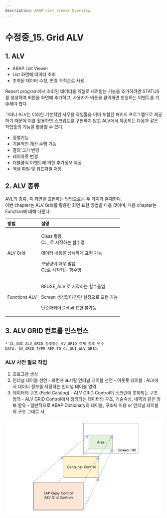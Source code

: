 ```yaml
---
description: ABAP List Viewer Overview
---
```


# 수정중\_15. Grid ALV

## 1. ALV

* ABAP List Viewer
* List 화면에 데이터 조회
* 조회된 데이터 수정, 변경 목적으로 사용 

Report program에서 조회된 데이터를 엑셀로 내려받는 기능을 추가하려면 STATUS를 생성하여 버튼을 화면에 추가하고, 사용자가 버튼을 클릭하면 반응하는 이벤트를 기술해야 했다. 

그러나 ALV는 이러한 기본적인 사무용 작업툴을 이미 포함된 패키지 프로그램으로 제공하기 때문에 이를 활용하면 스크립트를 구현하지 않고 ALV에서 제공되는 다음과 같은 작업툴의 기능을 활용할 수 있다. 

* 정렬기능
* 기본적인 계산 수행 기능
* 열의 크기 변경
* 레이아웃 변경
* 더블클릭 이벤트에 의한 추가정보 제공
* 엑셀 파일 및 워드파일 저장



## 2. ALV 종류 

AVL의 종류, 즉 화면을 표현하는 방법으로는 두 가지가 존재한다.   
이번 chapter는 ALV Grid를 활용한 화면 표현 방법을 다룰 것이며, 다음 chapter는 Function에 대해 다룬다. 

<table>
  <thead>
    <tr>
      <th style="text-align:left">&#xBC29;&#xBC95;</th>
      <th style="text-align:left">&#xC124;&#xBA85;</th>
    </tr>
  </thead>
  <tbody>
    <tr>
      <td style="text-align:left">ALV Grid</td>
      <td style="text-align:left">
        <p>Class &#xD65C;&#xC6A9;
          <br />CL_ &#xB85C; &#xC2DC;&#xC791;&#xD558;&#xB294; &#xD568;&#xC218;&#xBA85;</p>
        <p>&#xB370;&#xC774;&#xD130; &#xB0B4;&#xC6A9;&#xC744; &#xC0C1;&#xC138;&#xD558;&#xAC8C;
          &#xD45C;&#xD604; &#xAC00;&#xB2A5;</p>
        <p>&#xCF54;&#xB529;&#xB7C9;&#xC774; &#xB9E4;&#xC6B0; &#xB9CE;&#xC74C;
          <br
          />CL&#xB85C; &#xC2DC;&#xC791;&#xB418;&#xB294; &#xD568;&#xC218;&#xBA85;</p>
      </td>
    </tr>
    <tr>
      <td style="text-align:left">Functions ALV</td>
      <td style="text-align:left">
        <p>REUSE_ALV &#xB85C; &#xC2DC;&#xC791;&#xD558;&#xB294; &#xD568;&#xC218;&#xB4E4;&#xC784;</p>
        <p>Screen &#xC0DD;&#xC131;&#xC5C6;&#xC774; &#xAC04;&#xB2E8; &#xC124;&#xC815;&#xC73C;&#xB85C;
          &#xD45C;&#xD604; &#xAC00;&#xB2A5;</p>
        <p>&#xB2E8;&#xC21C;&#xD654;&#xB418;&#xC5B4; Detail &#xD45C;&#xD604; &#xBD88;&#xAC00;&#xB2A5;</p>
      </td>
    </tr>
  </tbody>
</table>



## 3. ALV GRID 컨트롤 인스턴스 

 

```text
* CL_GUI_ALV_GRID 참조하는 GV_GRID 객체 참조 변수 
DATA: GV_GRID TYPE REF TO CL_GUI_ALV_GRID.

```



### ALV 사전 필요 작업

1. 프로그램 생성
2. 인터널 테이블 선언 - 화면에 표시될 인터널 테이블 선언 - 아웃풋 테이블 : ALV에서 데이터 정보를 저장하는 인터널 테이블 영역
3. 데이터의 구조 \(Field Catalog\) - ALV GRID  Control이 스크린에 조회되는 구조 정의 - ALV GRID Control에서 정의되는 데이터의 구조, 기술속성, 내역과 같은 정보 함유 - 일반적으로 ABAP Dictionary의 테이블, 구조체 이용 or 인터널 테이블의 구조 그대로 사 

![](../../../.gitbook/assets/image%20%2872%29.png)












